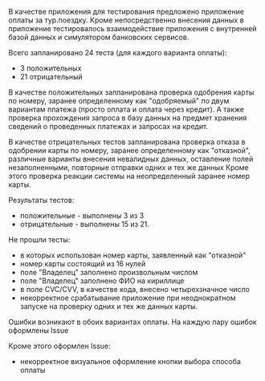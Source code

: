 В качестве приложения для тестирования предложено приложение оплаты 
за тур.поездку. Кроме непосредственно внесения данных в приложение 
тестировалось взаимодействие приложения с внутренней базой данных и
симулятором банковских сервисов. 

Всего запланировано 24 теста (для каждого варианта оплаты):
- 3 положительных
- 21 отрицательный

В качестве положительных запланирована проверка одобрения карты
по номеру, заранее определенному как "одобряемый" по двум вариантам
платежа (просто оплата и оплата через кредит). А также проверка прохождения
запроса в базу данных на предмет хранения сведений о проведенных платежах
и запросах на кредит.

В качестве отрицательных тестов запланирована проверка отказа в 
одобрении карты по номеру, заранее определенному как "отказной", различные варианты внесения
невалидных данных, оставление полей незаполненными, повторные отправки одних и тех же данных
Кроме этого проверка реакции системы на неопределенный заранее номер
карты.

Результаты тестов:
- положительные - выполнены 3 из 3
- отрицательные - выполнены 15 из 21.

Не прошли тесты:
- в которых использован номер карты, заявленный как "отказной"
- номер карты состоящий из 16 нулей
- поле "Владелец" заполнено произвольным числом
- поле "Владелец" заполнено ФИО на кириллице
- в поле CVC/CVV, в качестве кода, внесено четырехзначное число
- некорректное срабатывание приложение при неоднократном запуске на
    проверку одних и тех же данных карты.

Ошибки возникают в обоих вариантах оплаты. На каждую пару ошибок оформлены Issue

Кроме этого оформлен Issue:

- некорректное визуальное оформление кнопки выбора способа оплаты


